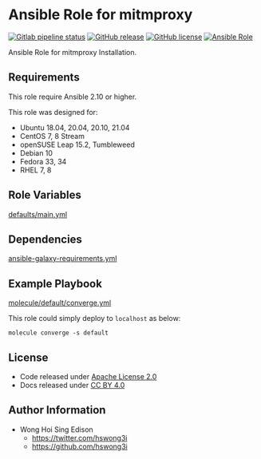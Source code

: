 # Ansible Role for mitmproxy

[![Gitlab pipeline status](https://img.shields.io/gitlab/pipeline/alvistack/ansible-role-mitmproxy/master)](https://gitlab.com/alvistack/ansible-role-mitmproxy/-/pipelines)
[![GitHub release](https://img.shields.io/github/release/alvistack/ansible-role-mitmproxy.svg)](https://github.com/alvistack/ansible-role-mitmproxy/releases)
[![GitHub license](https://img.shields.io/github/license/alvistack/ansible-role-mitmproxy.svg)](https://github.com/alvistack/ansible-role-mitmproxy/blob/master/LICENSE)
[![Ansible Role](https://img.shields.io/badge/galaxy-alvistack.mitmproxy-blue.svg)](https://galaxy.ansible.com/alvistack/mitmproxy)

Ansible Role for mitmproxy Installation.

## Requirements

This role require Ansible 2.10 or higher.

This role was designed for:

  - Ubuntu 18.04, 20.04, 20.10, 21.04
  - CentOS 7, 8 Stream
  - openSUSE Leap 15.2, Tumbleweed
  - Debian 10
  - Fedora 33, 34
  - RHEL 7, 8

## Role Variables

[defaults/main.yml](defaults/main.yml)

## Dependencies

[ansible-galaxy-requirements.yml](ansible-galaxy-requirements.yml)

## Example Playbook

[molecule/default/converge.yml](molecule/default/converge.yml)

This role could simply deploy to `localhost` as below:

    molecule converge -s default

## License

  - Code released under [Apache License 2.0](LICENSE)
  - Docs released under [CC BY 4.0](http://creativecommons.org/licenses/by/4.0/)

## Author Information

  - Wong Hoi Sing Edison
      - <https://twitter.com/hswong3i>
      - <https://github.com/hswong3i>

